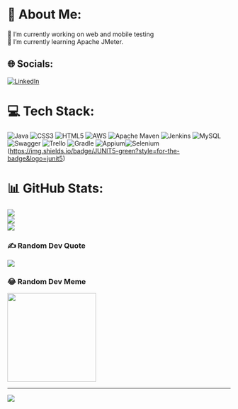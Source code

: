 # 💫 About Me:
🔭 I’m currently working on web and mobile testing<br>🌱 I’m currently learning Apache JMeter.


## 🌐 Socials:
[![LinkedIn](https://img.shields.io/badge/LinkedIn-%230077B5.svg?logo=linkedin&logoColor=white)](https://linkedin.com/in/http://www.linkedin.com/in/esma-aslan/) 

# 💻 Tech Stack:
![Java](https://img.shields.io/badge/java-%23ED8B00.svg?style=for-the-badge&logo=openjdk&logoColor=white) ![CSS3](https://img.shields.io/badge/css3-%231572B6.svg?style=for-the-badge&logo=css3&logoColor=white) ![HTML5](https://img.shields.io/badge/html5-%23E34F26.svg?style=for-the-badge&logo=html5&logoColor=white) ![AWS](https://img.shields.io/badge/AWS-%23FF9900.svg?style=for-the-badge&logo=amazon-aws&logoColor=white) ![Apache Maven](https://img.shields.io/badge/Apache%20Maven-C71A36?style=for-the-badge&logo=Apache%20Maven&logoColor=white) ![Jenkins](https://img.shields.io/badge/jenkins-%232C5263.svg?style=for-the-badge&logo=jenkins&logoColor=white) ![MySQL](https://img.shields.io/badge/mysql-%2300000f.svg?style=for-the-badge&logo=mysql&logoColor=white) ![Swagger](https://img.shields.io/badge/-Swagger-%23Clojure?style=for-the-badge&logo=swagger&logoColor=white) ![Trello](https://img.shields.io/badge/Trello-%23026AA7.svg?style=for-the-badge&logo=Trello&logoColor=white) ![Gradle](https://img.shields.io/badge/Gradle-02303A.svg?style=for-the-badge&logo=Gradle&logoColor=white)
![Appium](https://img.shields.io/badge/APPIUM-pink?style=for-the-badge&logoColor=green)![Selenium](https://img.shields.io/badge/SELENIUM-blue?style=for-the-badge&logo=selenium)
(https://img.shields.io/badge/JUNIT5-green?style=for-the-badge&logo=junit5)


# 📊 GitHub Stats:
![](https://github-readme-stats.vercel.app/api?username=esmaslan&theme=dark&hide_border=false&include_all_commits=false&count_private=false)<br/>
![](https://github-readme-streak-stats.herokuapp.com/?user=esmaslan&theme=dark&hide_border=false)<br/>
![](https://github-readme-stats.vercel.app/api/top-langs/?username=esmaslan&theme=dark&hide_border=false&include_all_commits=false&count_private=false&layout=compact)

### ✍️ Random Dev Quote
![](https://quotes-github-readme.vercel.app/api?type=horizontal&theme=dark)

### 😂 Random Dev Meme
<img src='https://randommeme-five.vercel.app/' style="height: 200px;"/>

---
[![](https://visitcount.itsvg.in/api?id=esmaslan&icon=0&color=1)](https://visitcount.itsvg.in)

<!-- Proudly created with GPRM ( https://gprm.itsvg.in ) -->
